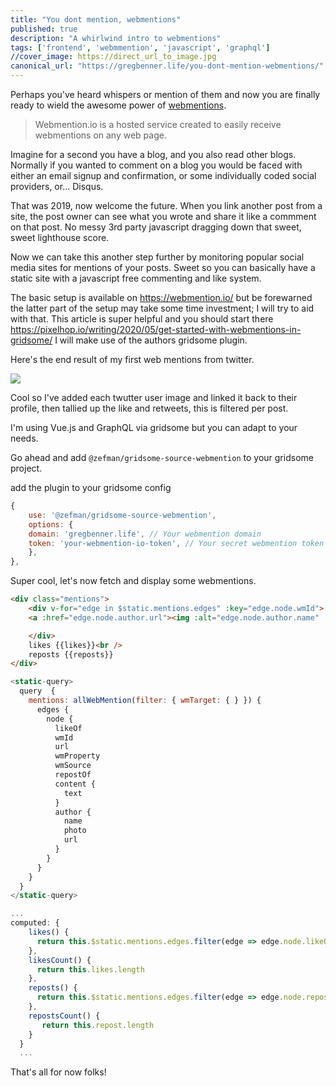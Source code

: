 ```yaml
---
title: "You dont mention, webmentions"
published: true
description: "A whirlwind intro to webmentions"
tags: ['frontend', 'webmmention', 'javascript', 'graphql']
//cover_image: https://direct_url_to_image.jpg
canonical_url: "https://gregbenner.life/you-dont-mention-webmentions/"
---
```


Perhaps you've heard whispers or mention of them and now you are finally ready to wield the awesome power of <a href="https://webmention.io/">webmentions</a>.

<blockquote>
    <p>Webmention.io is a hosted service created to easily receive webmentions on any web page.</p>
</blockquote>


Imagine for a second you have a blog, and you also read other blogs. Normally if you wanted to comment on a blog you would be faced with either an email signup and confirmation, or some individually coded social providers, or... Disqus.

That was 2019, now welcome the future. When you link another post from a site, the post owner can see what you wrote and share it like a commment on that post. No messy 3rd party javascript dragging down that sweet, sweet lighthouse score.

Now we can take this another step further by monitoring popular social media sites for mentions of your posts. Sweet so you can basically have a static site with a javascript free commenting and like system.

The basic setup is available on https://webmention.io/ but be forewarned the latter part of the setup may take some time investment; I will try to aid with that. This article is super helpful and you should start there https://pixelhop.io/writing/2020/05/get-started-with-webmentions-in-gridsome/ I will make use of the authors gridsome plugin. 

Here's the end result of my first web mentions from twitter.

<img src="https://res.cloudinary.com/https-gregbenner-life/image/upload/v1589772655/Screenshot_from_2020-05-17_23-25-44_ikvkih.png" />

Cool so I've added each twutter user image and linked it back to their profile, then tallied up the like and retweets, this is filtered per post.

I'm using Vue.js and GraphQL via gridsome but you can adapt to your needs.

Go ahead and add `@zefman/gridsome-source-webmention` to your gridsome project.

add the plugin to your gridsome config

```js
{
    use: '@zefman/gridsome-source-webmention',
    options: {
    domain: 'gregbenner.life', // Your webmention domain
    token: 'your-webmention-io-token', // Your secret webmention token
    },
},
``` 

Super cool, let's now fetch and display some webmentions.

```html
<div class="mentions">
    <div v-for="edge in $static.mentions.edges" :key="edge.node.wmId">
    <a :href="edge.node.author.url"><img :alt="edge.node.author.name" :src="edge.node.author.photo" width="50" /></a> <br />

    </div>
    likes {{likes}}<br />
    reposts {{reposts}}
</div>
```

```js
<static-query>
  query  {
    mentions: allWebMention(filter: { wmTarget: { } }) {
      edges {
        node {
          likeOf
          wmId
          url
          wmProperty
          wmSource
          repostOf
          content {
            text
          }
          author {
            name
            photo
            url
          }
        }
      }
    }
  }
</static-query>
```


```js
...
computed: {
    likes() {
      return this.$static.mentions.edges.filter(edge => edge.node.likeOf)
    },
    likesCount() {
      return this.likes.length
    },
    reposts() {
      return this.$static.mentions.edges.filter(edge => edge.node.repostOf)
    },
    repostsCount() {
       return this.repost.length
    }
  }
  ...
  ```

  That's all for now folks!
